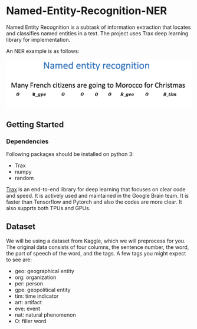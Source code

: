# Named-Entity-Recognition-NER
Named Entity Recognition is a subtask of information extraction that locates and classifies named entities in a text. The project uses Trax deep learning library for implementation.

An NER example is as follows: 

![Alt Text](https://github.com/saeedkhaki92/Named-Entity-Recognition-NER-/blob/main/ner.png)

## Getting Started

### Dependencies

Following packages should be installed on python 3:

- Trax
- numpy
- random


<a href="https://github.com/google/trax" target="_blank">Trax</a> is an end-to-end library for deep learning that focuses on clear code and speed. It is actively used and maintained in the Google Brain team. It is faster than Tensorflow and Pytorch and also the codes are more clear. It also supprts both TPUs and GPUs.


## Dataset

We will be using a dataset from Kaggle, which we will preprocess for you. The original data consists of four columns, the sentence number, the word, the part of speech of the word, and the tags. A few tags you might expect to see are:

- geo: geographical entity
- org: organization
- per: person
- gpe: geopolitical entity
- tim: time indicator
- art: artifact
- eve: event
- nat: natural phenomenon
- O: filler word




